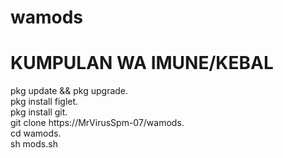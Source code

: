 # wamods

# KUMPULAN WA IMUNE/KEBAL

pkg update && pkg upgrade.             
pkg install figlet.                     
pkg install git.                           
git clone https://MrVirusSpm-07/wamods.    
cd wamods.                           
sh mods.sh

